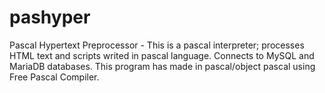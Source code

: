 pashyper
========

Pascal Hypertext Preprocessor - 
This is a pascal interpreter; processes HTML text and scripts writed in pascal language. Connects to MySQL and MariaDB databases.
This program has made in pascal/object pascal using Free Pascal Compiler.
